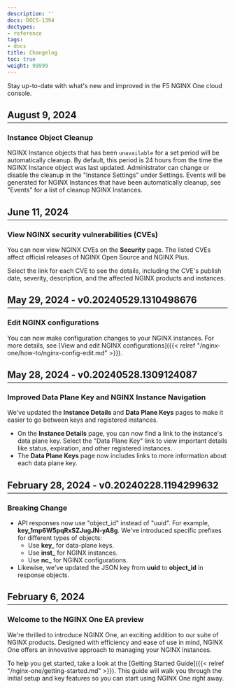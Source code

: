 ```yaml
---
description: ''
docs: DOCS-1394
doctypes:
- reference
tags:
- docs
title: Changelog
toc: true
weight: 99999
---
```


<style>
  h2 {
    position: relative;
    margin-bottom: 20px;
  }

  h2::after {
    content: "";
    display: block;
    width: 100%;
    height: 1px;
    background-color: #000; /* Adjust the color as needed */
    margin-top: 5px; /* Space between the heading and the horizontal line */
  }
</style>

Stay up-to-date with what's new and improved in the F5 NGINX One cloud console.

## August 9, 2024

### Instance Object Cleanup

NGINX Instance objects that has been `unavailable` for a set period will be automatically cleanup. By default, this period is 24 hours from the time the NGINX Instance object was last updated. Administrator can change or disable the cleanup in the "Instance Settings" under Settings. Events will be generated for NGINX Instances that have been automatically cleanup, see "Events" for a list of cleanup NGINX Instances. 

## June 11, 2024

### View NGINX security vulnerabilities (CVEs)

You can now view NGINX CVEs on the **Security** page. The listed CVEs affect official releases of NGINX Open Source and NGINX Plus.

Select the link for each CVE to see the details, including the CVE's publish date, severity, description, and the affected NGINX products and instances.

## May 29, 2024 - v0.20240529.1310498676

### Edit NGINX configurations

You can now make configuration changes to your NGINX instances. For more details, see [View and edit NGINX configurations]({{< relref "/nginx-one/how-to/nginx-config-edit.md" >}}).

## May 28, 2024 - v0.20240528.1309124087

### Improved Data Plane Key and NGINX Instance Navigation

We've updated the **Instance Details** and **Data Plane Keys** pages to make it easier to go between keys and registered instances.

- On the **Instance Details** page, you can now find a link to the instance's data plane key. Select the "Data Plane Key" link to view important details like status, expiration, and other registered instances.
- The **Data Plane Keys** page now includes links to more information about each data plane key.

## February 28, 2024 - v0.20240228.1194299632

### Breaking Change

- API responses now use "object_id" instead of "uuid". For example, **key_1mp6W5pqRxSZJugJN-yA8g**. We've introduced specific prefixes for different types of objects:
  - Use **key_** for data-plane keys.
  - Use **inst_** for NGINX instances.
  - Use **nc_** for NGINX configurations.
- Likewise, we've updated the JSON key from **uuid** to **object_id** in response objects.

## February 6, 2024

### Welcome to the NGINX One EA preview

We're thrilled to introduce NGINX One, an exciting addition to our suite of NGINX products. Designed with efficiency and ease of use in mind, NGINX One offers an innovative approach to managing your NGINX instances.

To help you get started, take a look at the [Getting Started Guide]({{< relref "/nginx-one/getting-started.md" >}}). This guide will walk you through the initial setup and key features so you can start using NGINX One right away.
